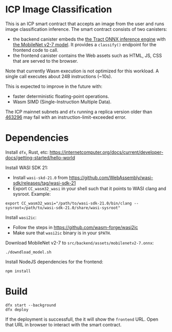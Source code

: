 # ICP Image Classification

This is an ICP smart contract that accepts an image from the user and runs image classification inference.
The smart contract consists of two canisters:

- the backend canister embeds the [the Tract ONNX inference engine](https://github.com/sonos/tract) with [the MobileNet v2-7 model](https://github.com/onnx/models/tree/main/validated/vision/classification/mobilenet). It provides a `classify()` endpoint for the frontend code to call.
- the frontend canister contains the Web assets such as HTML, JS, CSS that are served to the browser.

Note that currently Wasm execution is not optimized for this workload.
A single call executes about 24B instructions (~10s).

This is expected to improve in the future with:

- faster deterministic floating-point operations.
- Wasm SIMD (Single-Instruction Multiple Data).

The ICP mainnet subnets and `dfx` running a replica version older than [463296](https://dashboard.internetcomputer.org/release/463296c0bc82ad5999b70245e5f125c14ba7d090) may fail with an instruction-limit-exceeded error.

# Dependencies

Install `dfx`, Rust, etc: https://internetcomputer.org/docs/current/developer-docs/getting-started/hello-world

Install WASI SDK 21:

- Install `wasi-skd-21.0` from https://github.com/WebAssembly/wasi-sdk/releases/tag/wasi-sdk-21
- Export `CC_wasm32_wasi` in your shell such that it points to WASI clang and sysroot. Example:

```
export CC_wasm32_wasi="/path/to/wasi-sdk-21.0/bin/clang --sysroot=/path/to/wasi-sdk-21.0/share/wasi-sysroot"
``` 

Install `wasi2ic`:
- Follow the steps in https://github.com/wasm-forge/wasi2ic
- Make sure that `wasi2ic` binary is in your `$PATH`.

Download MobileNet v2-7 to `src/backend/assets/mobilenetv2-7.onnx`:

```
./downdload_model.sh
```

Install NodeJS dependencies for the frontend:

```
npm install
```

# Build

```
dfx start --background
dfx deploy
```

If the deployment is successfull, the it will show the `frontend` URL.
Open that URL in browser to interact with the smart contract.
